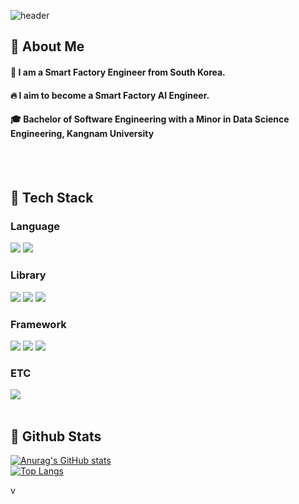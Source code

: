 <div>
  
  <!--Header-->
  ![header](https://capsule-render.vercel.app/api?type=waving&color=gradient&height=300&section=header&text=Good%20to%20see%20you%20%F0%9F%A4%97)
  
</div>

<div>
  <!--Body-->
  
  ## 👀 About Me
  #### :raising_hand: I am a Smart Factory Engineer from South Korea.<br/>
  #### :fire: I aim to become a Smart Factory AI Engineer.<br/>
  #### :mortar_board: Bachelor of Software Engineering with a Minor in Data Science Engineering, Kangnam University
  <br/>
  <br/>
  
  ## 🧱 Tech Stack
  ### Language
  <!--Python-->
  <img src="https://img.shields.io/badge/Python-3776AB?style=flat-square&logo=Python&logoColor=white"/>
  <!--C#-->
  <img src="https://img.shields.io/badge/JavaScript-F7DF1E?style=flat-square&logo=C#&logoColor=white"/>
  <br/>
  
  ### Library
  <!--PyTorch-->
  <img src="https://img.shields.io/badge/PyTorch-EE4C2C?style=flat-square&logo=PyTorch&logoColor=white"/>
  <!--Tensorflow-->
  <img src="https://img.shields.io/badge/Selenium-43B02A?style=flat-square&logo=Tensorflow&logoColor=white"/>
  <!--Devexpress-->
  <img src="https://img.shields.io/badge/Selenium-43B02A?style=flat-square&logo=Devexpress&logoColor=white"/>
  <br/>
  
  ### Framework
  <!--.Net-->
  <img src="https://img.shields.io/badge/Flask-000000?style=flat-square&logo=.Net&logoColor=white"/>
  <!--Node.js-->
  <img src="https://img.shields.io/badge/Django-092E20?style=flat-square&logo=Node.js&logoColor=white"/>
  <!--Flutter-->
  <img src="https://img.shields.io/badge/React-61DAFB?style=flat-square&logo=Flutter&logoColor=white&Color=white"/>
  <br/>
  
  ### ETC
  <!--MsSQL-->
  <img src="https://img.shields.io/badge/MySQL-4479A1?style=flat-square&logo=MsSQL&logoColor=white"/>
  <br/>
  <br/>
  
  ## 🤔 Github Stats
  [![Anurag's GitHub stats](https://github-readme-stats.vercel.app/api?username=Jiyu-Kim)](https://github.com/anuraghazra/github-readme-stats)
  <br/>
  [![Top Langs](https://github-readme-stats.vercel.app/api/top-langs/?username=Jiyu-Kim)](https://github.com/anuraghazra/github-readme-stats)
  
</div>

<!--
**Daehwan0410/Daehwan0410** is a ✨ _special_ ✨ repository because its `README.md` (this file) appears on your GitHub profile.

Here are some ideas to get you started:
- Hi there 👋
- 🔭 I’m currently working on ...
- 🌱 I’m currently learning ...
- 👯 I’m looking to collaborate on ...
- 🤔 I’m looking for help with ...
- 💬 Ask me about ...
- 📫 How to reach me: ...
- 😄 Pronouns: ...
- ⚡ Fun fact: ...
-->v
